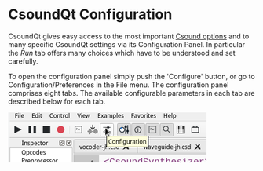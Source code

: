 # CsoundQt Configuration

CsoundQt gives easy access to the most important [Csound options](http://csound.github.io/docs/manual/CommandFlags.html) and to many specific CsoundQt settings via its Configuration Panel. In particular the *Run* tab offers many choices which have to be understood and set carefully. 

To open the configuration panel simply push the 'Configure' button, or go to Configuration/Preferences in the File menu. The configuration panel comprises eight tabs. The available configurable parameters in each tab are described below for each tab.

![configuration button](img/config_intro-toolbar.png)

